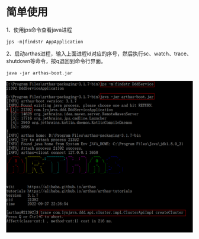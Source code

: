 # 简单使用

1、使用jps命令查看java进程

```
jps -m|findstr AppApplication
```

2、启动arthas进程，输入上面进程id对应的序号，然后执行sc、watch、trace、shutdown等命令，按q退回到命令行界面。

```
java -jar arthas-boot.jar
```

![img](images/arthas-demo.png)